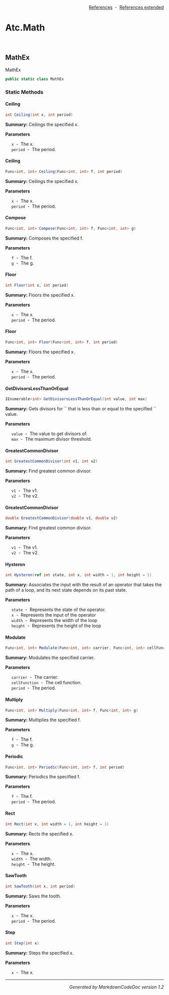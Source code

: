 <div style='text-align: right'>

[References](Index.md)&nbsp;&nbsp;-&nbsp;&nbsp;[References extended](IndexExtended.md)
</div>

# Atc.Math

<br />


## MathEx
MathEx


```csharp
public static class MathEx
```

### Static Methods


#### Ceiling

```csharp
int Ceiling(int x, int period)
```
<p><b>Summary:</b> Ceilings the specified x.</p>

<b>Parameters</b>

&nbsp;&nbsp;&nbsp;&nbsp;&nbsp;`x`&nbsp;&nbsp;-&nbsp;&nbsp;The x.<br />
&nbsp;&nbsp;&nbsp;&nbsp;&nbsp;`period`&nbsp;&nbsp;-&nbsp;&nbsp;The period.<br />
#### Ceiling

```csharp
Func<int, int> Ceiling(Func<int, int> f, int period)
```
<p><b>Summary:</b> Ceilings the specified x.</p>

<b>Parameters</b>

&nbsp;&nbsp;&nbsp;&nbsp;&nbsp;`x`&nbsp;&nbsp;-&nbsp;&nbsp;The x.<br />
&nbsp;&nbsp;&nbsp;&nbsp;&nbsp;`period`&nbsp;&nbsp;-&nbsp;&nbsp;The period.<br />
#### Compose

```csharp
Func<int, int> Compose(Func<int, int> f, Func<int, int> g)
```
<p><b>Summary:</b> Composes the specified f.</p>

<b>Parameters</b>

&nbsp;&nbsp;&nbsp;&nbsp;&nbsp;`f`&nbsp;&nbsp;-&nbsp;&nbsp;The f.<br />
&nbsp;&nbsp;&nbsp;&nbsp;&nbsp;`g`&nbsp;&nbsp;-&nbsp;&nbsp;The g.<br />
#### Floor

```csharp
int Floor(int x, int period)
```
<p><b>Summary:</b> Floors the specified x.</p>

<b>Parameters</b>

&nbsp;&nbsp;&nbsp;&nbsp;&nbsp;`x`&nbsp;&nbsp;-&nbsp;&nbsp;The x.<br />
&nbsp;&nbsp;&nbsp;&nbsp;&nbsp;`period`&nbsp;&nbsp;-&nbsp;&nbsp;The period.<br />
#### Floor

```csharp
Func<int, int> Floor(Func<int, int> f, int period)
```
<p><b>Summary:</b> Floors the specified x.</p>

<b>Parameters</b>

&nbsp;&nbsp;&nbsp;&nbsp;&nbsp;`x`&nbsp;&nbsp;-&nbsp;&nbsp;The x.<br />
&nbsp;&nbsp;&nbsp;&nbsp;&nbsp;`period`&nbsp;&nbsp;-&nbsp;&nbsp;The period.<br />
#### GetDivisorsLessThanOrEqual

```csharp
IEnumerable<int> GetDivisorsLessThanOrEqual(int value, int max)
```
<p><b>Summary:</b> Gets divisors for `` that is less than or equal to the specified `` value.</p>

<b>Parameters</b>

&nbsp;&nbsp;&nbsp;&nbsp;&nbsp;`value`&nbsp;&nbsp;-&nbsp;&nbsp;The value to get divisors of.<br />
&nbsp;&nbsp;&nbsp;&nbsp;&nbsp;`max`&nbsp;&nbsp;-&nbsp;&nbsp;The maximum divisor threshold.<br />
#### GreatestCommonDivisor

```csharp
int GreatestCommonDivisor(int v1, int v2)
```
<p><b>Summary:</b> Find greatest common divisor.</p>

<b>Parameters</b>

&nbsp;&nbsp;&nbsp;&nbsp;&nbsp;`v1`&nbsp;&nbsp;-&nbsp;&nbsp;The v1.<br />
&nbsp;&nbsp;&nbsp;&nbsp;&nbsp;`v2`&nbsp;&nbsp;-&nbsp;&nbsp;The v2.<br />
#### GreatestCommonDivisor

```csharp
double GreatestCommonDivisor(double v1, double v2)
```
<p><b>Summary:</b> Find greatest common divisor.</p>

<b>Parameters</b>

&nbsp;&nbsp;&nbsp;&nbsp;&nbsp;`v1`&nbsp;&nbsp;-&nbsp;&nbsp;The v1.<br />
&nbsp;&nbsp;&nbsp;&nbsp;&nbsp;`v2`&nbsp;&nbsp;-&nbsp;&nbsp;The v2.<br />
#### Hysteron

```csharp
int Hysteron(ref int state, int x, int width = 1, int height = 1)
```
<p><b>Summary:</b> Associates the input with the result of an operator that takes the path of a loop,  and its next state depends on its past state.</p>

<b>Parameters</b>

&nbsp;&nbsp;&nbsp;&nbsp;&nbsp;`state`&nbsp;&nbsp;-&nbsp;&nbsp;Represents the state of the operator.<br />
&nbsp;&nbsp;&nbsp;&nbsp;&nbsp;`x`&nbsp;&nbsp;-&nbsp;&nbsp;Represents the input of the operator<br />
&nbsp;&nbsp;&nbsp;&nbsp;&nbsp;`width`&nbsp;&nbsp;-&nbsp;&nbsp;Represents the width of the loop<br />
&nbsp;&nbsp;&nbsp;&nbsp;&nbsp;`height`&nbsp;&nbsp;-&nbsp;&nbsp;Represents the height of the loop<br />
#### Modulate

```csharp
Func<int, int> Modulate(Func<int, int> carrier, Func<int, int> cellFunction, int period)
```
<p><b>Summary:</b> Modulates the specified carrier.</p>

<b>Parameters</b>

&nbsp;&nbsp;&nbsp;&nbsp;&nbsp;`carrier`&nbsp;&nbsp;-&nbsp;&nbsp;The carrier.<br />
&nbsp;&nbsp;&nbsp;&nbsp;&nbsp;`cellFunction`&nbsp;&nbsp;-&nbsp;&nbsp;The cell function.<br />
&nbsp;&nbsp;&nbsp;&nbsp;&nbsp;`period`&nbsp;&nbsp;-&nbsp;&nbsp;The period.<br />
#### Multiply

```csharp
Func<int, int> Multiply(Func<int, int> f, Func<int, int> g)
```
<p><b>Summary:</b> Multiplies the specified f.</p>

<b>Parameters</b>

&nbsp;&nbsp;&nbsp;&nbsp;&nbsp;`f`&nbsp;&nbsp;-&nbsp;&nbsp;The f.<br />
&nbsp;&nbsp;&nbsp;&nbsp;&nbsp;`g`&nbsp;&nbsp;-&nbsp;&nbsp;The g.<br />
#### Periodic

```csharp
Func<int, int> Periodic(Func<int, int> f, int period)
```
<p><b>Summary:</b> Periodics the specified f.</p>

<b>Parameters</b>

&nbsp;&nbsp;&nbsp;&nbsp;&nbsp;`f`&nbsp;&nbsp;-&nbsp;&nbsp;The f.<br />
&nbsp;&nbsp;&nbsp;&nbsp;&nbsp;`period`&nbsp;&nbsp;-&nbsp;&nbsp;The period.<br />
#### Rect

```csharp
int Rect(int x, int width = 1, int height = 1)
```
<p><b>Summary:</b> Rects the specified x.</p>

<b>Parameters</b>

&nbsp;&nbsp;&nbsp;&nbsp;&nbsp;`x`&nbsp;&nbsp;-&nbsp;&nbsp;The x.<br />
&nbsp;&nbsp;&nbsp;&nbsp;&nbsp;`width`&nbsp;&nbsp;-&nbsp;&nbsp;The width.<br />
&nbsp;&nbsp;&nbsp;&nbsp;&nbsp;`height`&nbsp;&nbsp;-&nbsp;&nbsp;The height.<br />
#### SawTooth

```csharp
int SawTooth(int x, int period)
```
<p><b>Summary:</b> Saws the tooth.</p>

<b>Parameters</b>

&nbsp;&nbsp;&nbsp;&nbsp;&nbsp;`x`&nbsp;&nbsp;-&nbsp;&nbsp;The x.<br />
&nbsp;&nbsp;&nbsp;&nbsp;&nbsp;`period`&nbsp;&nbsp;-&nbsp;&nbsp;The period.<br />
#### Step

```csharp
int Step(int x)
```
<p><b>Summary:</b> Steps the specified x.</p>

<b>Parameters</b>

&nbsp;&nbsp;&nbsp;&nbsp;&nbsp;`x`&nbsp;&nbsp;-&nbsp;&nbsp;The x.<br />
<hr /><div style='text-align: right'><i>Generated by MarkdownCodeDoc version 1.2</i></div>

